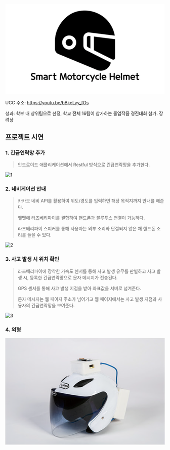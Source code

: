 ![logo](./Asset/Readme_Asset/logo.PNG)

UCC 주소: https://youtu.be/bBkeLyy_fOs

성과: 학부 내 상위팀으로 선정, 학교 전체 16팀이 참가하는 졸업작품 경진대회 참가. 장려상

## 프로젝트 시연

### 1. 긴급연락망 추가

> 안드로이드 애플리케이션에서 Restful 방식으로 긴급연락망을 추가한다.

![1](./Asset/Readme_Asset/1.gif)

### 2. 네비게이션 안내

> 카카오 네비 API를 활용하여 위도/경도를 입력하면 해당 목적지까지 안내를 해준다. 
>
> 헬멧에 라즈베리파이를 결합하여 핸드폰과 블루투스 연결이 가능하다.
>
> 라즈베리파이 스피커를 통해 사용자는 외부 소리와 단절되지 않은 채 핸드폰 소리를 들을 수 있다.

![2](./Asset/Readme_Asset/2.gif)

### 3. 사고 발생 시 위치 확인

> 라즈베리파이에 장착한 가속도 센서를 통해 사고 발생 유무를 판별하고 사고 발생 시, 등록한 긴급연락망으로 문자 메시지가 전송된다.
>
> GPS 센서를 통해 사고 발생 지점을 받아 좌표값을 서버로 넘겨준다.
>
> 문자 메시지는 웹 페이지 주소가 넘어가고 웹 페이지에서는 사고 발생 지점과 사용자의 긴급연락망을 보여준다.

![3](./Asset/Readme_Asset/3.gif)

### 4. 외형

![외형](./Asset/Readme_Asset/외형.PNG)